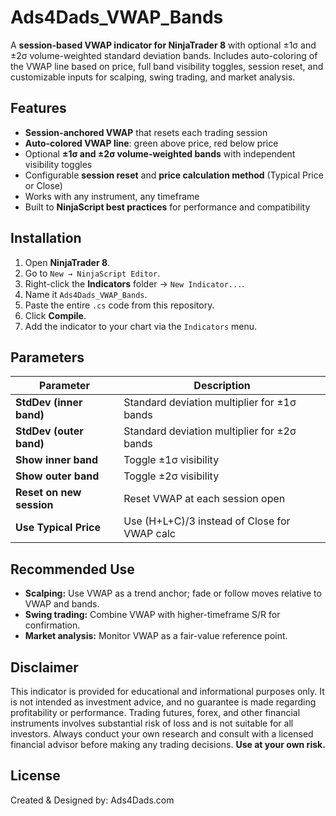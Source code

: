 # Ads4Dads_VWAP_Bands

A **session-based VWAP indicator for NinjaTrader 8** with optional ±1σ and ±2σ volume-weighted standard deviation bands. Includes auto-coloring of the VWAP line based on price, full band visibility toggles, session reset, and customizable inputs for scalping, swing trading, and market analysis.

## Features
- **Session-anchored VWAP** that resets each trading session
- **Auto-colored VWAP line**: green above price, red below price
- Optional **±1σ and ±2σ volume-weighted bands** with independent visibility toggles
- Configurable **session reset** and **price calculation method** (Typical Price or Close)
- Works with any instrument, any timeframe
- Built to **NinjaScript best practices** for performance and compatibility

## Installation
1. Open **NinjaTrader 8**.
2. Go to `New → NinjaScript Editor`.
3. Right-click the **Indicators** folder → `New Indicator...`.
4. Name it `Ads4Dads_VWAP_Bands`.
5. Paste the entire `.cs` code from this repository.
6. Click **Compile**.
7. Add the indicator to your chart via the `Indicators` menu.

## Parameters
| Parameter                | Description |
|--------------------------|-------------|
| **StdDev (inner band)**  | Standard deviation multiplier for ±1σ bands |
| **StdDev (outer band)**  | Standard deviation multiplier for ±2σ bands |
| **Show inner band**      | Toggle ±1σ visibility |
| **Show outer band**      | Toggle ±2σ visibility |
| **Reset on new session** | Reset VWAP at each session open |
| **Use Typical Price**    | Use (H+L+C)/3 instead of Close for VWAP calc |

## Recommended Use
- **Scalping:** Use VWAP as a trend anchor; fade or follow moves relative to VWAP and bands.
- **Swing trading:** Combine VWAP with higher-timeframe S/R for confirmation.
- **Market analysis:** Monitor VWAP as a fair-value reference point.

## Disclaimer
This indicator is provided for educational and informational purposes only. 
It is not intended as investment advice, and no guarantee is made regarding 
profitability or performance. Trading futures, forex, and other financial 
instruments involves substantial risk of loss and is not suitable for all 
investors. Always conduct your own research and consult with a licensed 
financial advisor before making any trading decisions. **Use at your own risk.**


## License
Created & Designed by: Ads4Dads.com

